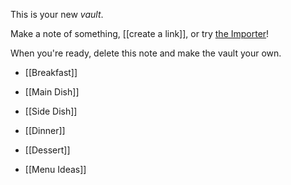 This is your new *vault*.

Make a note of something, [[create a link]], or try [the Importer](https://help.obsidian.md/Plugins/Importer)!

When you're ready, delete this note and make the vault your own.

* [[Breakfast]]
* [[Main Dish]]
* [[Side Dish]]
* [[Dinner]]
* [[Dessert]]

* [[Menu Ideas]]

